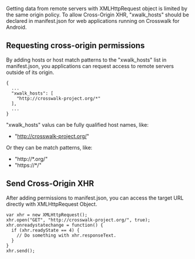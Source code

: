 Getting data from remote servers with XMLHttpRequest object is limited by the same origin policy. To allow Cross-Origin XHR, "xwalk_hosts" should be declared in manifest.json for web applications running on Crosswalk for Android.

## Requesting cross-origin permissions
By adding hosts or host match patterns to the "xwalk_hosts" list in manifest.json, you applications can request access to remote servers outside of its origin.

```
{
  ...
  "xwalk_hosts": [
    "http://crosswalk-project.org/*"
  ],
  ...
}
```

"xwalk_hosts" valus can be fully qualified host names, like:

* "http://crosswalk-project.org/"

Or they can be match patterns, like:

* "http://*.org/"
* "https://*/"

## Send Cross-Origin XHR
After adding permissions to manifest.json, you can access the target URL directly with XMLHttpRequest Object.

```
var xhr = new XMLHttpRequest();
xhr.open("GET", "http://crosswalk-project.org/", true);
xhr.onreadystatechange = function() {
  if (xhr.readyState == 4) {
    // Do something with xhr.responseText.
  }
}
xhr.send();
```